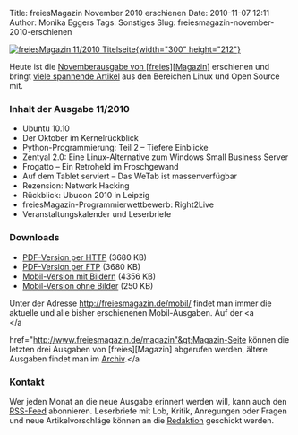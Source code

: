 Title: freiesMagazin November 2010 erschienen
Date: 2010-11-07 12:11
Author: Monika Eggers
Tags: Sonstiges
Slug: freiesmagazin-november-2010-erschienen

[![freiesMagazin 11/2010
Titelseite](http://www.freiesmagazin.de/system/files/freiesmagazin-2010-11.png){width="300"
height="212"}](http://www.freiesmagazin.de/system/files/freiesmagazin-2010-11.png)


Heute ist die [Novemberausgabe von
[freies][Magazin]](http://www.freiesmagazin.de/20101107-novemberausgabe-erschienen)
erschienen und bringt [viele spannende
Artikel](http://www.freiesmagazin.de/freiesMagazin-2010-11) aus den
Bereichen Linux und Open Source mit.


### Inhalt der Ausgabe 11/2010


-   Ubuntu 10.10
-   Der Oktober im Kernelrückblick
-   Python-Programmierung: Teil 2 – Tiefere Einblicke
-   Zentyal 2.0: Eine Linux-Alternative zum Windows Small Business
    Server
-   Frogatto – Ein Retroheld im Froschgewand
-   Auf dem Tablet serviert – Das WeTab ist massenverfügbar
-   Rezension: Network Hacking
-   Rückblick: Ubucon 2010 in Leipzig
-   freiesMagazin-Programmierwettbewerb: Right2Live
-   Veranstaltungskalender und Leserbriefe


<!--break--><!--break-->

### Downloads


-   [PDF-Version per
    HTTP](http://www.freiesmagazin.de/ftp/2010/freiesMagazin-2010-11.pdf)
    (3680 KB)
-   [PDF-Version per
    FTP](ftp://ftp.freiesmagazin.de/2010/freiesMagazin-2010-11.pdf)
    (3680 KB)
-   [Mobil-Version mit
    Bildern](http://www.freiesmagazin.de/mobil/freiesMagazin-2010-11-bilder.html)
    (4356 KB)
-   [Mobil-Version ohne
    Bilder](http://www.freiesmagazin.de/mobil/freiesMagazin-2010-11.html)
    (250 KB)


Unter der Adresse <http://freiesmagazin.de/mobil/> findet man immer die
aktuelle und alle bisher erschienenen Mobil-Ausgaben. Auf der
<a<br></a<br>

href="http://www.freiesmagazin.de/magazin"&gt;Magazin-Seite können die
letzten drei Ausgaben von
[freies][Magazin]
abgerufen werden, ältere Ausgaben findet man im
[Archiv](http://www.freiesmagazin.de/archiv).</a<br>


### Kontakt


Wer jeden Monat an die neue Ausgabe erinnert werden will, kann auch den
[RSS-Feed](http://www.freiesmagazin.de/rss.xml) abonnieren. Leserbriefe
mit Lob, Kritik, Anregungen oder Fragen und neue Artikelvorschläge
können an die [Redaktion](http://www.freiesmagazin.de/kontakt) geschickt
werden.



